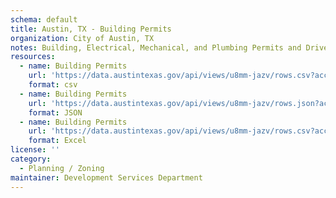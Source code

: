 ```yaml
---
schema: default
title: Austin, TX - Building Permits
organization: City of Austin, TX
notes: Building, Electrical, Mechanical, and Plumbing Permits and Driveway/Sidewalk Permits issued by the City of Austin, from Jan 2014 to Jun 2016. Includes relevant details such as issue date, location, council district, expiration date, description of work, square footage, valuation, and units.
resources:
  - name: Building Permits
    url: 'https://data.austintexas.gov/api/views/u8mm-jazv/rows.csv?accessType=DOWNLOAD'
    format: csv
  - name: Building Permits
    url: 'https://data.austintexas.gov/api/views/u8mm-jazv/rows.json?accessType=DOWNLOAD'
    format: JSON
  - name: Building Permits
    url: 'https://data.austintexas.gov/api/views/u8mm-jazv/rows.csv?accessType=DOWNLOAD&bom=true&format=true'
    format: Excel
license: ''
category:
  - Planning / Zoning
maintainer: Development Services Department
---
```

